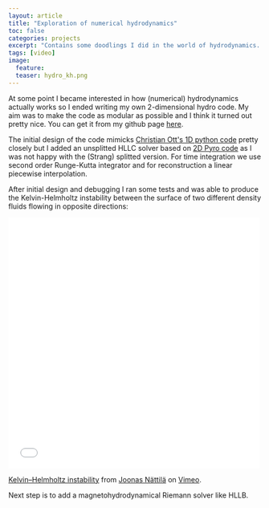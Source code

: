 ```yaml
---
layout: article
title: "Exploration of numerical hydrodynamics"
toc: false
categories: projects
excerpt: "Contains some doodlings I did in the world of hydrodynamics. At some point I became interested in how do fluids actually move so I build my own hydro code to find out."
tags: [video]
image:
  feature:
  teaser: hydro_kh.png
---
```


At some point I became interested in how (numerical) hydrodynamics actually works so I ended writing my own 2-dimensional hydro code.
My aim was to make the code as modular as possible and I think it turned out pretty nice.
You can get it from my github page [here](https://github.com/natj/hydro).

The initial design of the code mimicks [Christian Ott's 1D python code](http://www.tapir.caltech.edu/~cott/ay190/) pretty closely but I added an unsplitted HLLC solver based on [2D Pyro code](http://bender.astro.sunysb.edu/hydro_by_example/index.html) as I was not happy with the (Strang) splitted version.
For time integration we use second order Runge-Kutta integrator and for reconstruction a linear piecewise interpolation.

After initial design and debugging I ran some tests and was able to produce the Kelvin-Helmholtz instability between the surface of two different density fluids flowing in opposite directions:

<iframe src="//player.vimeo.com/video/95607699" width="500" height="500" frameborder="0" webkitallowfullscreen mozallowfullscreen allowfullscreen></iframe> <p><a href="https://vimeo.com/95607699">Kelvin&ndash;Helmholtz instability</a> from <a href="https://vimeo.com/user28191808">Joonas N&auml;ttil&auml;</a> on <a href="https://vimeo.com">Vimeo</a>.</p>

Next step is to add a magnetohydrodynamical Riemann solver like HLLB.